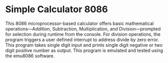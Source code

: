# Simple Calculator 8086
 This 8086 microprocessor-based calculator offers basic mathematical operations—Addition, Subtraction, Multiplication, and Division—prompted for selection during runtime from the console.  For division operations, the program triggers a user defined interrupt to address divide by zero error. This program takes single digit input and prints single digit negative or two digit positive number as output. This program is emulated and tested using the emu8086 software.
